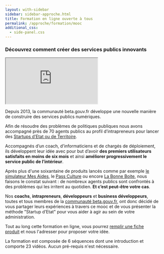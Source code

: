 ```yaml
---
layout: with-sidebar
sidebar: sidebar-approche.html
title: Formation en ligne ouverte à tous
permalink: /approche/formation/mooc
additional_css:
  - side-panel.css
---
```


### Découvrez comment créer des services publics innovants

<div class="video-iframe-center">
  <div class="video-iframe-container">
    <iframe src="https://www.dailymotion.com/embed/video/x6xkiku" allowfullscreen></iframe>
  </div>
</div>

Depuis 2013, la communauté beta.gouv.fr développe une nouvelle manière de construire des services publics numériques.

Afin de résoudre des problèmes de politiques publiques nous avons accompagné près de 70 agents publics au profil d’intrapreneurs pour lancer des [Startups d’Etat ou de Territoire](/startups).

Accompagnés d’un coach, d’informaticiens et de chargés de déploiement, ils développent leur idée avec pour but d’avoir **des premiers utilisateurs satisfaits en moins de six mois** et ainsi **améliorer progressivement le service public de l’intérieur**.

Après plus d'une soixantaine de produits lancés comme par exemple [le simulateur Mes Aides](/startups/mes-aides.html), le [Pass Culture](/startups/pass-culture.html) ou encore [La Bonne Boite](/startups/la-bonne-boite.html), nous faisons le constat suivant : de nombreux agents publics sont confrontés à des problèmes qui les irritent au quotidien. **Et c’est peut-être votre cas**.

Nos **coachs**, **intrapreneurs**, **développeurs** et **business développeurs**, toutes et tous membres de la [communauté beta.gouv.fr](/communaute), ont donc décidé de vous partager leurs expériences à travers ce mooc et de vous présenter la méthode "Startup d’Etat" pour vous aider à agir au sein de votre administration.

Tout au long cette formation en ligne, vous pourrez [remplir une fiche produit](/content/docs/mooc/FicheProduitMooc.odt) et nous l'adresser pour proposer votre idée.

La formation est composée de 6 séquences dont une introduction et comporte 23 vidéos. Aucun pré-requis n'est nécessaire.
